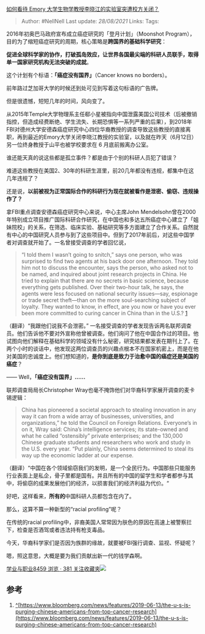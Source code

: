 [如何看待 Emory 大学生物学教授李晓江的实验室突遭校方关闭？](https://www.zhihu.com/question/325609989/answer/715138743)


> Author: #NellNell 
Last update: *28/08/2021* 
Links:
Tags:  

  

2016年初奥巴马政府宣布成立癌症研究的「登月计划」（Moonshot Program），目的为了缩短癌症研究的周期，核心策略是**跨国界的基础科学研究**：

**促进全球科学家的协作，打破孤岛效应，让世界各国最尖端的科研人员联手，取得单一国家研究机构无法突破的成就**。

这个计划有个标语：**「癌症没有国界」**（Cancer knows no borders）。

前年路过芝加哥大学的时候还到处可见到写着这句标语的广告牌。

但是很遗憾，短短几年的时间，风向变了。

从2015年Temple大学物理系主任郗小星被指向中国泄露美国公司技术（后被撤销指控，但造成经费断绝、学生流失、长期恐惧等一系列严重的后果），到2018年FBI对德州大学安德森癌症研究中心四位华裔教授的调查导致这些教授的直接离职，再到最近的Emory大学关闭李晓江教授的实验室，以及就在昨天（6月12日）另一位终身教授于山平也被学校要求在 6 月底前搬离办公室。

谁还能天真的说这些都是孤立事件？都是由于个别的科研人员犯了错误？

难道这些教授在美国2、30年的科研生涯里，前20几年都没有违规，都集中在这几年违规了？

还是说，**以前被视为正常国际合作的科研行为现在就被看作是泄密、偷窃、违规操作了？**

拿FBI重点调查安德森癌症研究中心来说，中心主席John Mendelsohn曾在2000年特别成立项目推广国际科研合作研究，在中国也和多达五所癌症中心建立了「姐妹院校」的关系，在筛选、临床实验、基础研究等多方面建立了合作关系。自然就有中心的中国研究人员参与到了这些项目中。但到了2017年前后，对这些中国学者对调查就开始了。一名曾接受调查的学者回忆说，

> “I told them I wasn’t going to snitch,” says one person, who was surprised to find two agents at his back door one afternoon. They told him not to discuss the encounter, says the person, who asked not to be named, and inquired about joint research projects in China. He tried to explain that there are no secrets in basic science, because everything gets published. Over their two-hour talk, he says, the agents were less focused on national security issues—say, espionage or trade secret theft—than on the more soul-searching subject of loyalty. They wanted to know, in effect, are you now or have you ever been more committed to curing cancer in China than in the U.S.? [1](#ref_1)

（翻译）“我跟他们说我不会泄密。” 一名接受调查的学者发现告诉两名联邦调查员。他们告诉他不要对外宣称他曾被调查。他们询问了他在中国合作过的项目。他试图向他们解释在基础科学的领域没有什么秘密，研究结果都发表在期刊上了。在两个小时的谈话中，他发现这两位调查员的兴趣点根本不在国家机密上，而是在他对美国的忠诚度上。他们想知道的，**是你到底是致力于治愈中国的癌症还是美国的癌症**？

—— Well，**「癌症没有国界」……**

  

联邦调查局局长Christopher Wray也毫不掩饰他们对华裔科学家展开调查的麦卡锡逻辑：

> China has pioneered a societal approach to stealing innovation in any way it can from a wide array of businesses, universities, and organizations,” he told the Council on Foreign Relations. Everyone’s in on it, Wray said: China’s intelligence services; its state-owned and what he called “ostensibly” private enterprises; and the 130,000 Chinese graduate students and researchers who work and study in the U.S. every year. “Put plainly, China seems determined to steal its way up the economic ladder at our expense.

（翻译）“中国在各个领域偷窃我们的发明，是一个全民行为。中国那些只能服务行业表面上是私企，骨子里都是国有。并且所有的中国的留学生和学者都参与其中，将偷窃的成果发展他们的经济，以损害我们的经济利益为代价。“

好吧，这样看来，**所有的**中国科研人员都包含在内了。

那么，这算不算一种新型的“racial profiling”呢？

在传统的racial profiling中，非裔美国人常常因为肤色的原因在高速上被警察拦下，检查是否酒驾或者违法持有枪支毒品。

今天，华裔科学家们是否因为族群的缘故，就要被FBI强行调查、监视、怀疑呢？

嗯，照这意思，大概是要为我们贡献出新一代的钱学森啊。

[学业与职业8459 浏览 · 381 关注收藏夹![](https://pic2.zhimg.com/80/v2-b2918ef3f9c19572ba524ac59316a917_1440w.png)](https://zhihu.com/collection/430675974)

## 参考

1.  [^](#ref_1_0)[https://www.bloomberg.com/news/features/2019-06-13/the-u-s-is-purging-chinese-americans-from-top-cancer-research](https://www.bloomberg.com/news/features/2019-06-13/the-u-s-is-purging-chinese-americans-from-top-cancer-research)